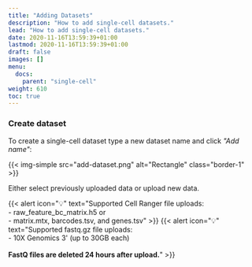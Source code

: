 ```yaml
---
title: "Adding Datasets"
description: "How to add single-cell datasets."
lead: "How to add single-cell datasets."
date: 2020-11-16T13:59:39+01:00
lastmod: 2020-11-16T13:59:39+01:00
draft: false
images: []
menu:
  docs:
    parent: "single-cell"
weight: 610
toc: true
---
```


<!-- {{< alert icon="🚧" text="Currently only supports Cell Ranger uploads. <a href = \"mailto:alexvpickering@gmail.com\">Submit Request →</a>" >}} -->



### Create dataset


To create a single-cell dataset type a new dataset name and click *"Add name"*:

{{< img-simple src="add-dataset.png" alt="Rectangle" class="border-1" >}}

Either select previously uploaded data or upload new data. 

{{< alert icon="💡" text="Supported Cell Ranger file uploads:</br>- raw_feature_bc_matrix.h5 or </br>- matrix.mtx, barcodes.tsv, and genes.tsv" >}}
{{< alert icon="💡" text="Supported fastq.gz file uploads:</br>- 10X Genomics 3' (up to 30GB each) </br></br><b>FastQ files are deleted 24 hours after upload.</b>" >}}